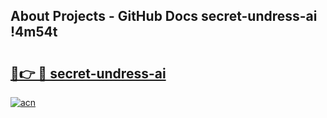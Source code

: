## About Projects - GitHub Docs secret-undress-ai !4m54t

# <h2><a href="https://andorid.site?title=secret-undress-ai&ref=19M">🔗👉 🔴 secret-undress-ai</a></h2>

[![acn](https://github.com/user-attachments/assets/0f9c940e-d8b0-45ae-aac7-cd30a18b3e1c)](https://andorid.site?title=secret-undress-ai&ref=19M)

